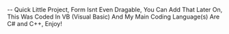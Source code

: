  -- Quick Little Project, Form Isnt Even Dragable, You Can Add That Later On, This Was Coded In VB (Visual Basic) And My Main Coding Language(s) Are C# and C++, Enjoy!
